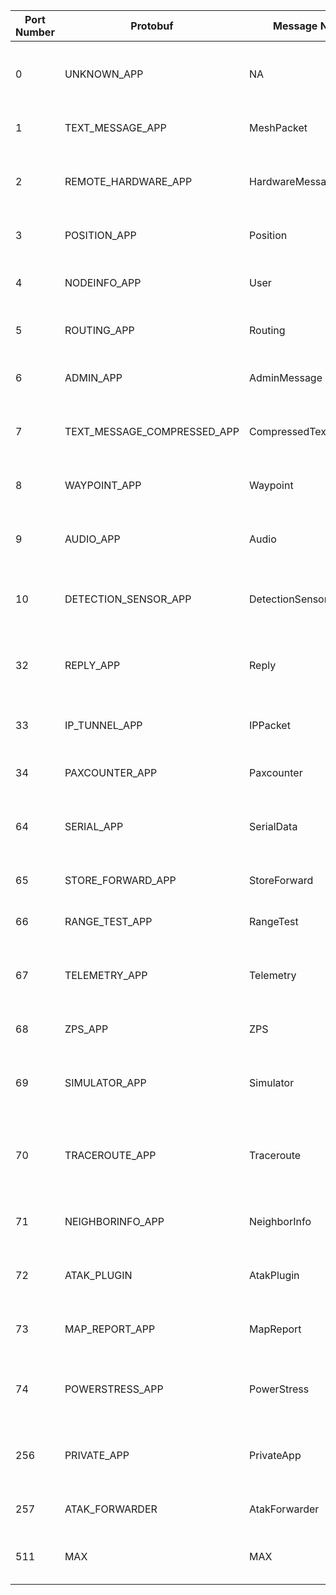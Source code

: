

|Port Number|Protobuf|Message Name|Protobuf File|Definition Purpose|
|-|-|-|-|-|
|0|UNKNOWN_APP|NA|does not map to a proto file|	Deprecated: Previously used for messages from external devices in an unrecognized format.|
|1|TEXT_MESSAGE_APP|MeshPacket|mesh.proto|Simple UTF-8 text messages for basic communication.|
|2|REMOTE_HARDWARE_APP|HardwareMessage|remote_hardware.proto|Reserved for built-in GPIO/example applications; see remote_hardware.proto for details.|
|3|POSITION_APP|Position|mesh.proto|Transmits GPS position updates; payload is a Position message.|
|4|NODEINFO_APP|User|mesh.proto|Protocol control packets for mesh networking; payload is a Routing message.|
|5|ROUTING_APP|Routing|mesh.proto|Handles protocol control packets for mesh networking.|
|6|ADMIN_APP|AdminMessage|admin.proto|Manages administrative control packets; payload is an AdminMessage.|
|7|TEXT_MESSAGE_COMPRESSED_APP|CompressedTextMessage|mesh.proto|Compressed text messages using Unishox2 compression.|
|8|WAYPOINT_APP|Waypoint|mesh.proto|Communicates waypoint data; payload is a Waypoint message.|
|9|AUDIO_APP|Audio|mesh.proto|Transmits audio payloads encapsulated in codec2 packets (2.4 GHz bandwidths only).|
|10|DETECTION_SENSOR_APP|DetectionSensor|mesh.proto|Similar to text messages but originating from detection sensor modules.|
|32|REPLY_APP|Reply|mesh.proto|Provides a ‘ping’ service that replies to any packet it receives; serves as a small example module.|
|33|IP_TUNNEL_APP|IPPacket|mesh.proto|Facilitates the Python IP tunnel feature; payload is an IP packet.|
|34|PAXCOUNTER_APP|Paxcounter|mesh.proto|Integrates Paxcounter library within the firmware.|
|64|SERIAL_APP|SerialData|mesh.proto|Offers a hardware serial interface for sending and receiving data over the Meshtastic network.|
|65|STORE_FORWARD_APP|StoreForward|storeforward.proto|Work in progress: Implements store and forward functionality.|
|66|RANGE_TEST_APP|RangeTest|mesh.proto|Optional port for messages related to the range test module.|
|67|TELEMETRY_APP|Telemetry|mesh.proto|Provides a format to send and receive telemetry data within the Meshtastic network.|
|68|ZPS_APP|ZPS|mesh.proto|Experimental tools for estimating node position without GPS.|
|69|SIMULATOR_APP|Simulator|mesh.proto|Allows multiple instances of Linux native applications to communicate as if using their LoRa chip.|
|70|TRACEROUTE_APP|Traceroute|mesh.proto|Offers traceroute functionality to display the route a packet takes towards a specific destination within the mesh.|
|71|NEIGHBORINFO_APP|NeighborInfo|mesh.proto|Aggregates edge information by sending out a list of each node’s neighbors.|
|72|ATAK_PLUGIN|AtakPlugin|mesh.proto|Port number for payloads from the official Meshtastic ATAK plugin.|
|73|MAP_REPORT_APP|MapReport|mesh.proto|Provides unencrypted information about a node for consumption by a map via MQTT.|
|74|POWERSTRESS_APP|PowerStress|mesh.proto|Supports power stress-based monitoring for automated power consumption testing.|
|256|PRIVATE_APP|PrivateApp|mesh.proto|Reserved for private applications; use port numbers >= 256 for unregistered private apps.|
|257|ATAK_FORWARDER|AtakForwarder|mesh.proto|ATAK Forwarder Module; see atak-forwarder.|
|511|MAX|MAX|mesh.proto|Currently, port numbers are limited to no higher than this value.|